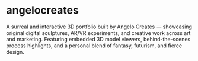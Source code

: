 # angelocreates
A surreal and interactive 3D portfolio built by Angelo Creates — showcasing original digital sculptures, AR/VR experiments, and creative work across art and marketing. Featuring embedded 3D model viewers, behind-the-scenes process highlights, and a personal blend of fantasy, futurism, and fierce design.
